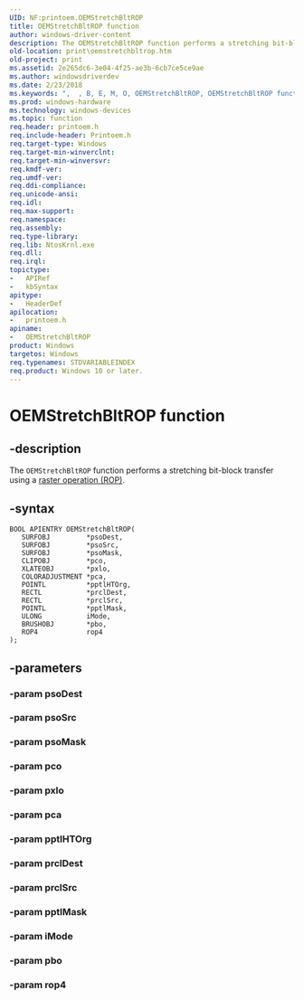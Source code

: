 ```yaml
---
UID: NF:printoem.OEMStretchBltROP
title: OEMStretchBltROP function
author: windows-driver-content
description: The OEMStretchBltROP function performs a stretching bit-block transfer using a raster operation (ROP).
old-location: print\oemstretchbltrop.htm
old-project: print
ms.assetid: 2e265dc6-3e04-4f25-ae3b-6cb7ce5ce9ae
ms.author: windowsdriverdev
ms.date: 2/23/2018
ms.keywords: ",  , B, E, M, O, OEMStretchBltROP, OEMStretchBltROP function [Print Devices], P, R, S, c, e, h, l, print.oemstretchbltrop, print_unidrv-pscript_rendering_b1617a87-83e0-4b49-b123-e1db1ed3dd70.xml, printoem/OEMStretchBltROP, r, t"
ms.prod: windows-hardware
ms.technology: windows-devices
ms.topic: function
req.header: printoem.h
req.include-header: Printoem.h
req.target-type: Windows
req.target-min-winverclnt: 
req.target-min-winversvr: 
req.kmdf-ver: 
req.umdf-ver: 
req.ddi-compliance: 
req.unicode-ansi: 
req.idl: 
req.max-support: 
req.namespace: 
req.assembly: 
req.type-library: 
req.lib: NtosKrnl.exe
req.dll: 
req.irql: 
topictype:
-	APIRef
-	kbSyntax
apitype:
-	HeaderDef
apilocation:
-	printoem.h
apiname:
-	OEMStretchBltROP
product: Windows
targetos: Windows
req.typenames: STDVARIABLEINDEX
req.product: Windows 10 or later.
---
```


# OEMStretchBltROP function


## -description


The <code>OEMStretchBltROP</code> function performs a stretching bit-block transfer using a <a href="https://msdn.microsoft.com/004698f5-cb0e-4995-a19c-7075aa226000">raster operation (ROP)</a>.


## -syntax


````
BOOL APIENTRY OEMStretchBltROP(
   SURFOBJ         *psoDest,
   SURFOBJ         *psoSrc,
   SURFOBJ         *psoMask,
   CLIPOBJ         *pco,
   XLATEOBJ        *pxlo,
   COLORADJUSTMENT *pca,
   POINTL          *pptlHTOrg,
   RECTL           *prclDest,
   RECTL           *prclSrc,
   POINTL          *pptlMask,
   ULONG           iMode,
   BRUSHOBJ        *pbo,
   ROP4            rop4
);
````


## -parameters




### -param psoDest


### -param psoSrc


### -param psoMask


### -param pco


### -param pxlo


### -param pca


### -param pptlHTOrg


### -param prclDest


### -param prclSrc


### -param pptlMask


### -param iMode


### -param pbo


### -param rop4

